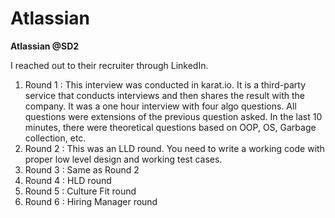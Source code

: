 # Atlassian

**Atlassian @SD2**

I reached out to their recruiter through LinkedIn.

1. Round 1 : This interview was conducted in karat.io. It is a third-party service that conducts interviews and then shares the result with the company. It was a one hour interview with four algo questions. All questions were extensions of the previous question asked. In the last 10 minutes, there were theoretical questions based on OOP, OS, Garbage collection, etc.
2. Round 2 : This was an LLD round. You need to write a working code with proper low level design and working test cases.
3. Round 3 : Same as Round 2
4. Round 4 : HLD round
5. Round 5 : Culture Fit round
6. Round 6 : Hiring Manager round

